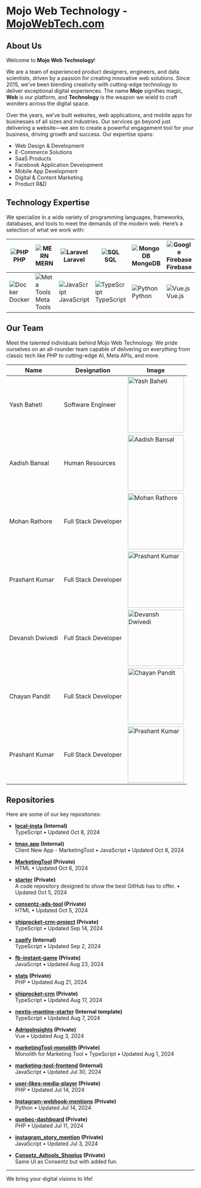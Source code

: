 # Mojo Web Technology - [MojoWebTech.com](https://mojowebtech.com)

## About Us
Welcome to **Mojo Web Technology**!

We are a team of experienced product designers, engineers, and data scientists, driven by a passion for creating innovative web solutions. Since 2015, we've been blending creativity with cutting-edge technology to deliver exceptional digital experiences. The name **Mojo** signifies magic, **Web** is our platform, and **Technology** is the weapon we wield to craft wonders across the digital space.

Over the years, we’ve built websites, web applications, and mobile apps for businesses of all sizes and industries. Our services go beyond just delivering a website—we aim to create a powerful engagement tool for your business, driving growth and success. Our expertise spans:

- Web Design & Development
- E-Commerce Solutions
- SaaS Products
- Facebook Application Development
- Mobile App Development
- Digital & Content Marketing
- Product R&D

## Technology Expertise
We specialize in a wide variety of programming languages, frameworks, databases, and tools to meet the demands of the modern web. Here’s a selection of what we work with:

| ![PHP](https://via.placeholder.com/20) PHP | ![MERN](https://via.placeholder.com/20) MERN | ![Laravel](https://via.placeholder.com/20) Laravel | ![SQL](https://via.placeholder.com/20) SQL | ![MongoDB](https://via.placeholder.com/20) MongoDB | ![Google Firebase](https://via.placeholder.com/20) Firebase |
|---|---|---|---|---|---|
| ![Docker](https://via.placeholder.com/20) Docker | ![Meta Tools](https://via.placeholder.com/20) Meta Tools | ![JavaScript](https://via.placeholder.com/20) JavaScript | ![TypeScript](https://via.placeholder.com/20) TypeScript | ![Python](https://via.placeholder.com/20) Python | ![Vue.js](https://via.placeholder.com/20) Vue.js |

## Our Team
Meet the talented individuals behind Mojo Web Technology. We pride ourselves on an all-rounder team capable of delivering on everything from classic tech like PHP to cutting-edge AI, Meta APIs, and more.

| **Name**             | **Designation**        | **Image**  |
|----------------------|------------------------|------------|
| Yash Baheti           | Software Engineer      | <img src="https://mojowebtech.com/img/Teams/yashT.webp" alt="Yash Baheti" width="150px"> |
| Aadish Bansal         | Human Resources        | <img src="https://mojowebtech.com/img/Teams/aadishT.webp" alt="Aadish Bansal" width="150px"> |
| Mohan Rathore         | Full Stack Developer   | <img src="https://mojowebtech.com/img/Teams/mohanT.webp" alt="Mohan Rathore" width="150px"> |
| Prashant Kumar        | Full Stack Developer   | <img src="https://mojowebtech.com/img/Teams/prashantT.webp" alt="Prashant Kumar" width="150px"> |
| Devansh Dwivedi       | Full Stack Developer   | <img src="https://mojowebtech.com/img/Teams/devanshT.webp" alt="Devansh Dwivedi" width="150px"> |
| Chayan Pandit         | Full Stack Developer   | <img src="https://mojowebtech.com/img/Teams/chayanT.webp" alt="Chayan Pandit" width="150px"> |
| Prashant Kumar        | Full Stack Developer   | <img src="https://mojowebtech.com/img/Teams/prashantkT.webp" alt="Prashant Kumar" width="150px"> |

## Repositories
Here are some of our key repositories:

- **[local-insta](#) (Internal)**  
  TypeScript • Updated Oct 8, 2024

- **[tmax.app](#) (Internal)**  
  Client New App - MarketingTool • JavaScript • Updated Oct 8, 2024

- **[MarketingTool](#) (Private)**  
  HTML • Updated Oct 6, 2024

- **[starter](#) (Private)**  
  A code repository designed to show the best GitHub has to offer. • Updated Oct 5, 2024

- **[consentz-ads-tool](#) (Private)**  
  HTML • Updated Oct 5, 2024

- **[shiprocket-crm-project](#) (Private)**  
  TypeScript • Updated Sep 14, 2024

- **[zapify](#) (Internal)**  
  TypeScript • Updated Sep 2, 2024

- **[fb-instant-game](#) (Private)**  
  JavaScript • Updated Aug 23, 2024

- **[stats](#) (Private)**  
  PHP • Updated Aug 21, 2024

- **[shiprocket-crm](#) (Private)**  
  TypeScript • Updated Aug 17, 2024

- **[nextjs-mantine-starter](#) (Internal template)**  
  TypeScript • Updated Aug 7, 2024

- **[AdrigoInsights](#) (Private)**  
  Vue • Updated Aug 3, 2024

- **[marketingTool-monolith](#) (Private)**  
  Monolith for Marketing Tool • TypeScript • Updated Aug 1, 2024

- **[marketing-tool-frontend](#) (Internal)**  
  JavaScript • Updated Jul 30, 2024

- **[user-likes-media-player](#) (Private)**  
  PHP • Updated Jul 14, 2024

- **[Instagram-webhook-mentions](#) (Private)**  
  Python • Updated Jul 14, 2024

- **[quebec-dashboard](#) (Private)**  
  PHP • Updated Jul 11, 2024

- **[instagram_story_mention](#) (Private)**  
  JavaScript • Updated Jul 3, 2024

- **[Consetz_Adtools_Shoplus](#) (Private)**  
  Same UI as Consentz but with added fun.

---
We bring your digital visions to life!
